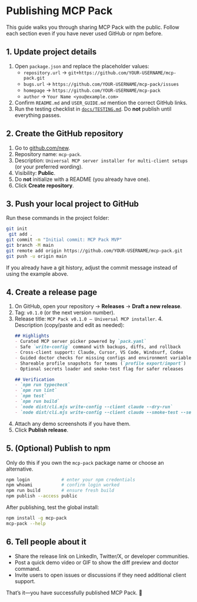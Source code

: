 # Publishing MCP Pack

This guide walks you through sharing MCP Pack with the public. Follow each section even if you have never used GitHub or npm before.

## 1. Update project details
1. Open `package.json` and replace the placeholder values:
   - `repository.url` → `git+https://github.com/YOUR-USERNAME/mcp-pack.git`
   - `bugs.url` → `https://github.com/YOUR-USERNAME/mcp-pack/issues`
   - `homepage` → `https://github.com/YOUR-USERNAME/mcp-pack`
   - `author` → `Your Name <you@example.com>`
2. Confirm `README.md` and `USER_GUIDE.md` mention the correct GitHub links.
3. Run the testing checklist in [`docs/TESTING.md`](TESTING.md). Do **not** publish until everything passes.

## 2. Create the GitHub repository
1. Go to [github.com/new](https://github.com/new).
2. Repository name: `mcp-pack`.
3. Description: `Universal MCP server installer for multi-client setups` (or your preferred wording).
4. Visibility: **Public**.
5. Do **not** initialize with a README (you already have one).
6. Click **Create repository**.

## 3. Push your local project to GitHub
Run these commands in the project folder:
```bash
git init
 git add .
git commit -m "Initial commit: MCP Pack MVP"
git branch -M main
git remote add origin https://github.com/YOUR-USERNAME/mcp-pack.git
git push -u origin main
```
If you already have a git history, adjust the commit message instead of using the example above.

## 4. Create a release page
1. On GitHub, open your repository → **Releases** → **Draft a new release**.
2. Tag: `v0.1.0` (or the next version number).
3. Release title: `MCP Pack v0.1.0 – Universal MCP installer`.
   4. Description (copy/paste and edit as needed):
   ```markdown
   ## Highlights
   - Curated MCP server picker powered by `pack.yaml`
   - Safe `write-config` command with backups, diffs, and rollback
   - Cross-client support: Claude, Cursor, VS Code, Windsurf, Codex
   - Guided doctor checks for missing configs and environment variables
   - Shareable profile snapshots for teams (`profile export/import`)
   - Optional secrets loader and smoke-test flag for safer releases

   ## Verification
   - `npm run typecheck`
   - `npm run lint`
   - `npm test`
   - `npm run build`
   - `node dist/cli.mjs write-config --client claude --dry-run`
   - `node dist/cli.mjs write-config --client claude --smoke-test --secrets .env.local` (adjust path as needed)
   ```
5. Attach any demo screenshots if you have them.
6. Click **Publish release**.

## 5. (Optional) Publish to npm
Only do this if you own the `mcp-pack` package name or choose an alternative.

```bash
npm login            # enter your npm credentials
npm whoami           # confirm login worked
npm run build        # ensure fresh build
npm publish --access public
```

After publishing, test the global install:
```bash
npm install -g mcp-pack
mcp-pack --help
```

## 6. Tell people about it
- Share the release link on LinkedIn, Twitter/X, or developer communities.
- Post a quick demo video or GIF to show the diff preview and doctor command.
- Invite users to open issues or discussions if they need additional client support.

That’s it—you have successfully published MCP Pack. 🎉
